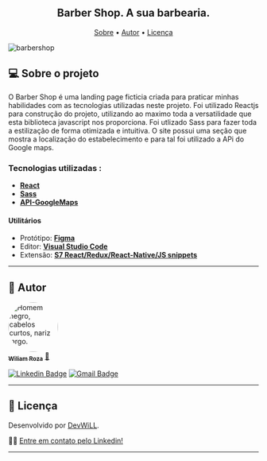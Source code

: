 <h2 align="center"> 
Barber Shop. A sua barbearia.
</h2>
<p align="center">
 <a href="#-sobre-o-projeto">Sobre</a> • 
 <a href="#-autor">Autor</a> • 
 <a href="#user-content--licença">Licença</a>
</p>

  ![barbershop](https://github.com/devfrontwill/Landing-page-BarberShop/assets/106280899/1ade7800-b214-4aac-b7f6-39ade12b2699)



## 💻 Sobre o projeto
  O Barber Shop é uma landing page ficticia criada para praticar minhas habilidades com as tecnologias utilizadas neste projeto. Foi utilizado Reactjs para construção do projeto, utilizando ao maximo toda a       versatilidade que esta biblioteca javascript nos proporciona. Foi utlizado Sass para fazer toda a estilização de forma otimizada e intuitiva.
  O site possui uma seção que mostra a localização do estabelecimento e para tal foi utilizado a APi do Google maps.


### **Tecnologias utilizadas** :


- **[React](https://reactnative.dev/](https://react.dev))**
- **[Sass](https://sass-lang.com/documentation/)**
- **[API-GoogleMaps](https://console.cloud.google.com/apis/library/maps-backend.googleapis.com?project=famous-charge-400919)**



#### **Utilitários**

- Protótipo: **[Figma](https://www.figma.com/file/6kiSdVqT1Dxs3uPgW2Psur/Landing-Page-Barber?type=design&node-id=0%3A1&mode=design&t=XxnkFp0h2WfED6Iu-1)** 
- Editor: **[Visual Studio Code](https://code.visualstudio.com/)**
- Extensão: **[S7 React/Redux/React-Native/JS snippets](https://marketplace.visualstudio.com/items?itemName=dsznajder.es7-react-js-snippets)**
---

## 🦸 Autor

<a href="https://www.instagram.com/wiliam.rozza/">
 <img style="border-radius: 50%;" src="https://avatars.githubusercontent.com/u/106280899?s=400&u=c99561d67e121d4546768802a0b8e93491c9775a&v=4" width="100px;" alt="Homem negro, cabelos curtos, nariz largo."/>
 <br />
 <sub><b>Wiliam Roza</b></sub></a> <a href="https://www.linkedin.com/in/devfrontwill/" title="Meu Perfil">🚀</a>
 <br />

[![Linkedin Badge](https://img.shields.io/badge/-WiliamRoza-blue?style=flat-square&logo=Linkedin&logoColor=white&link=https://www.linkedin.com/in/devfrontwill/)](https://www.linkedin.com/in/devfrontwill/)
[![Gmail Badge](https://img.shields.io/badge/-contato.devfrontwill@gmail.com-c14438?style=flat-square&logo=Gmail&logoColor=white&link=mailto:contato.devfrontwill@gmail.com)](mailto:contato.devfrontwill@gmail.com)

---

## 📝 Licença

Desenvolvido por [DevWiLL](https://github.com/devfrontwill).

👋🏽 [Entre em contato pelo Linkedin!](https://www.linkedin.com/in/devfrontwill/)

---
